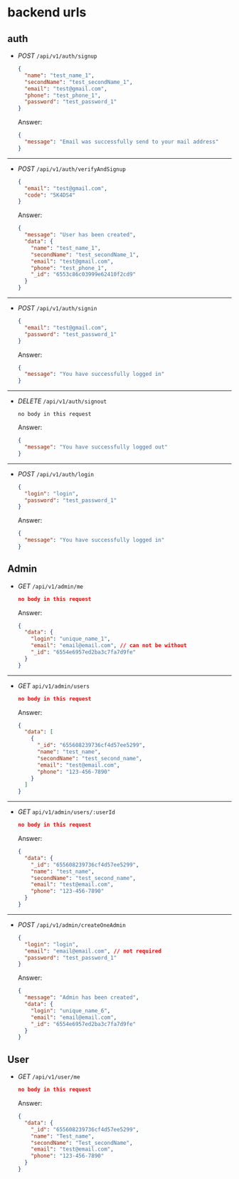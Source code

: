 # backend urls

## auth

- _POST_ `/api/v1/auth/signup`

  ```json
  {
    "name": "test_name_1",
    "secondName": "test_secondName_1",
    "email": "test@gmail.com",
    "phone": "test_phone_1",
    "password": "test_password_1"
  }
  ```

  Answer:

  ```json
  {
    "message": "Email was successfully send to your mail address"
  }
  ```

---

- _POST_ `/api/v1/auth/verifyAndSignup`

  ```json
  {
    "email": "test@gmail.com",
    "code": "5K4DS4"
  }
  ```

  Answer:

  ```json
  {
    "message": "User has been created",
    "data": {
      "name": "test_name_1",
      "secondName": "test_secondName_1",
      "email": "test@gmail.com",
      "phone": "test_phone_1",
      "_id": "6553c86c03999e62410f2cd9"
    }
  }
  ```

---

- _POST_ `/api/v1/auth/signin`

  ```json
  {
    "email": "test@gmail.com",
    "password": "test_password_1"
  }
  ```

  Answer:

  ```json
  {
    "message": "You have successfully logged in"
  }
  ```

---

- _DELETE_ `/api/v1/auth/signout`

  ```
  no body in this request
  ```

  Answer:

  ```json
  {
    "message": "You have successfully logged out"
  }
  ```

---

- _POST_ `/api/v1/auth/login`

  ```json
  {
    "login": "login",
    "password": "test_password_1"
  }
  ```

  Answer:

  ```json
  {
    "message": "You have successfully logged in"
  }
  ```

## Admin

- _GET_ `/api/v1/admin/me`

  ```json
  no body in this request
  ```

  Answer:

  ```json
  {
    "data": {
      "login": "unique_name_1",
      "email": "email@email.com", // can not be without
      "_id": "6554e6957ed2ba3c7fa7d9fe"
    }
  }
  ```

---

- _GET_ `api/v1/admin/users`

  ```json
  no body in this request
  ```

  Answer:

  ```json
  {
    "data": [
      {
        "_id": "655608239736cf4d57ee5299",
        "name": "test_name",
        "secondName": "test_second_name",
        "email": "test@email.com",
        "phone": "123-456-7890"
      }
    ]
  }
  ```

---

- _GET_ `api/v1/admin/users/:userId`

  ```json
  no body in this request
  ```

  Answer:

  ```json
  {
    "data": {
      "_id": "655608239736cf4d57ee5299",
      "name": "test_name",
      "secondName": "test_second_name",
      "email": "test@email.com",
      "phone": "123-456-7890"
    }
  }
  ```

---

- _POST_ `/api/v1/admin/createOneAdmin`

  ```json
  {
    "login": "login",
    "email": "email@email.com", // not required
    "password": "test_password_1"
  }
  ```

  Answer:

  ```json
  {
    "message": "Admin has been created",
    "data": {
      "login": "unique_name_6",
      "email": "email@email.com",
      "_id": "6554e6957ed2ba3c7fa7d9fe"
    }
  }
  ```

## User

- _GET_ `/api/v1/user/me`

  ```json
  no body in this request
  ```

  Answer:

  ```json
  {
    "data": {
      "_id": "655608239736cf4d57ee5299",
      "name": "Test_name",
      "secondName": "Test_secondName",
      "email": "test@email.com",
      "phone": "123-456-7890"
    }
  }
  ```
